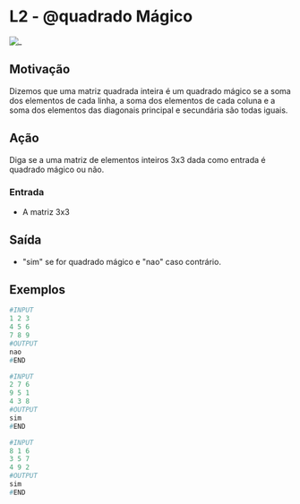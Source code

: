 # L2 - @quadrado Mágico

![_](https://raw.githubusercontent.com/qxcodefup/arcade/master/base/quadrado/cover.jpg)

## Motivação

Dizemos que uma matriz quadrada inteira é um quadrado mágico se a soma dos elementos de cada linha, a soma dos elementos de cada coluna e a soma dos elementos das diagonais principal e secundária são todas iguais.  
  
## Ação

Diga se a uma matriz de elementos inteiros 3x3 dada como entrada é quadrado mágico ou não.  
  
### Entrada

* A matriz 3x3

## Saída

* "sim" se for quadrado mágico e "nao" caso contrário.

## Exemplos

``` py
#INPUT
1 2 3
4 5 6
7 8 9
#OUTPUT
nao
#END
```

```py
#INPUT
2 7 6
9 5 1
4 3 8
#OUTPUT
sim
#END
```

```py
#INPUT
8 1 6
3 5 7
4 9 2
#OUTPUT
sim
#END
```
